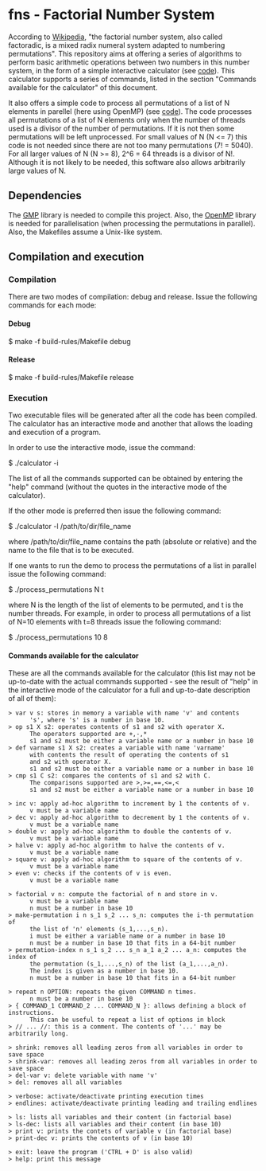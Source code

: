 # fns - Factorial Number System

According to [Wikipedia](https://en.wikipedia.org/wiki/Factorial_number_system), "the factorial number system,
also called factoradic, is a mixed radix numeral system adapted to numbering permutations". This repository aims
at offering a series of algorithms to perform basic arithmetic operations between two numbers in this number system,
in the form of a simple interactive calculator (see [code](https://github.com/lluisalemanypuig/fns/blob/master/src/calculator.cpp)). This calculator supports a series of commands, listed in the section "Commands available for
the calculator" of this document.

It also offers a simple code to process all permutations of a list of N elements in parellel (here using OpenMP)
(see [code](https://github.com/lluisalemanypuig/fns/blob/master/src/permutations.cpp)). The code processes all
permutations of a list of N elements only when the number of threads used is a divisor of the number of permutations.
If it is not then some permutations will be left unprocessed.
For small values of N (N <= 7) this code is not needed since there are not too many permutations (7! = 5040). For
all larger values of N (N >= 8), 2^6 = 64 threads is a divisor of N!.
Although it is not likely to be needed, this software also allows arbitrarily large values of N.

## Dependencies

The [GMP](https://gmplib.org/) library is needed to compile this project. Also, the [OpenMP](http://www.openmp.org/)
library is needed for parallelisation (when processing the permutations in parallel). Also, the Makefiles assume a
Unix-like system.

## Compilation and execution

### Compilation

There are two modes of compilation: debug and release. Issue the following commands for each mode:

#### Debug

$ make -f build-rules/Makefile debug

#### Release

$ make -f build-rules/Makefile release

### Execution

Two executable files will be generated after all the code has been compiled. The calculator has an interactive mode and
another that allows the loading and execution of a program.

In order to use the interactive mode, issue the command:

$ ./calculator -i

The list of all the commands supported can be obtained by entering the "help" command (without the quotes in the
interactive mode of the calculator).

If the other mode is preferred then issue the following command:

$ ./calculator -l /path/to/dir/file_name

where /path/to/dir/file_name contains the path (absolute or relative) and the name to the file that is to be executed.

If one wants to run the demo to process the permutations of a list in parallel issue the following command:

$ ./process_permutations N t

where N is the length of the list of elements to be permuted, and t is the number threads. For example, in order to
process all permutations of a list of N=10 elements with t=8 threads issue the following command:

$ ./process_permutations 10 8

#### Commands available for the calculator

These are all the commands available for the calculator (this list may not be up-to-date with the actual commands
supported - see the result of "help" in the interactive mode of the calculator for a full and up-to-date description
of all of them):

    > var v s: stores in memory a variable with name 'v' and contents
          's', where 's' is a number in base 10.
    > op s1 X s2: operates contents of s1 and s2 with operator X.
          The operators supported are +,-,*
          s1 and s2 must be either a variable name or a number in base 10
    > def varname s1 X s2: creates a variable with name 'varname'
          with contents the result of operating the contents of s1
          and s2 with operator X.
          s1 and s2 must be either a variable name or a number in base 10
    > cmp s1 C s2: compares the contents of s1 and s2 with C.
          The comparisons supported are >,>=,==,<=,<
          s1 and s2 must be either a variable name or a number in base 10

    > inc v: apply ad-hoc algorithm to increment by 1 the contents of v.
          v must be a variable name
    > dec v: apply ad-hoc algorithm to decrement by 1 the contents of v.
          v must be a variable name
    > double v: apply ad-hoc algorithm to double the contents of v.
          v must be a variable name
    > halve v: apply ad-hoc algorithm to halve the contents of v.
          v must be a variable name
    > square v: apply ad-hoc algorithm to square of the contents of v.
          v must be a variable name
    > even v: checks if the contents of v is even.
          v must be a variable name

    > factorial v n: compute the factorial of n and store in v.
          v must be a variable name
          n must be a number in base 10
    > make-permutation i n s_1 s_2 ... s_n: computes the i-th permutation of
          the list of 'n' elements (s_1,...,s_n).
          i must be either a variable name or a number in base 10
          n must be a number in base 10 that fits in a 64-bit number
    > permutation-index n s_1 s_2 ... s_n a_1 a_2 ... a_n: computes the index of
          the permutation (s_1,...,s_n) of the list (a_1,...,a_n).
          The index is given as a number in base 10.
          n must be a number in base 10 that fits in a 64-bit number

    > repeat n OPTION: repeats the given COMMAND n times.
          n must be a number in base 10
    > { COMMAND_1 COMMAND_2 ... COMMAND_N }: allows defining a block of instructions.
          This can be useful to repeat a list of options in block
    > // ... //: this is a comment. The contents of '...' may be arbitrarily long.

    > shrink: removes all leading zeros from all variables in order to save space
    > shrink-var: removes all leading zeros from all variables in order to save space
    > del-var v: delete variable with name 'v'
    > del: removes all all variables

    > verbose: activate/deactivate printing execution times
    > endlines: activate/deactivate printing leading and trailing endlines

    > ls: lists all variables and their content (in factorial base)
    > ls-dec: lists all variables and their content (in base 10)
    > print v: prints the contets of variable v (in factorial base)
    > print-dec v: prints the contents of v (in base 10)

    > exit: leave the program ('CTRL + D' is also valid)
    > help: print this message
